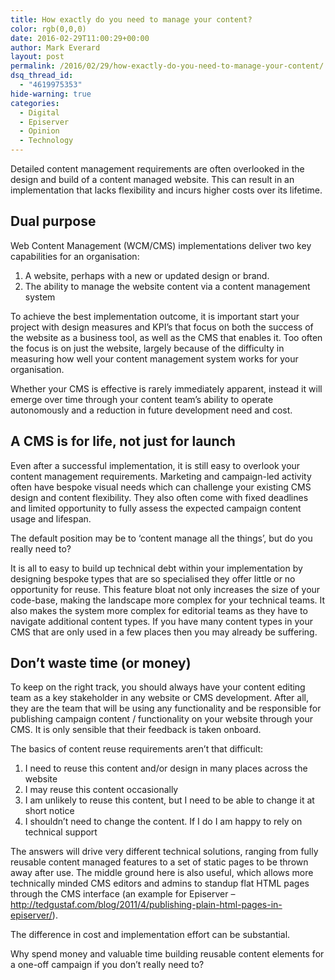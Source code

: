 ```yaml
---
title: How exactly do you need to manage your content?
color: rgb(0,0,0)
date: 2016-02-29T11:00:29+00:00
author: Mark Everard
layout: post
permalink: /2016/02/29/how-exactly-do-you-need-to-manage-your-content/
dsq_thread_id:
  - "4619975353"
hide-warning: true
categories:
  - Digital
  - Episerver
  - Opinion
  - Technology
---
```

Detailed content management requirements are often overlooked in the design and build of a content managed website. This can result in an implementation that lacks flexibility and incurs higher costs over its lifetime.

## Dual purpose
Web Content Management (WCM/CMS) implementations deliver two key capabilities for an organisation:

1. A website, perhaps with a new or updated design or brand.
2. The ability to manage the website content via a content management system

To achieve the best implementation outcome, it is important start your project with design measures and KPI&#8217;s that focus on both the success of the website as a business tool, as well as the CMS that enables it. Too often the focus is on just the website, largely because of the difficulty in measuring how well your content management system works for your organisation.

Whether your CMS is effective is rarely immediately apparent, instead it will emerge over time through your content team&#8217;s ability to operate autonomously and a reduction in future development need and cost.

## A CMS is for life, not just for launch
Even after a successful implementation, it is still easy to overlook your content management requirements. Marketing and campaign-led activity often have bespoke visual needs which can challenge your existing CMS design and content flexibility. They also often come with fixed deadlines and limited opportunity to fully assess the expected campaign content usage and lifespan.

The default position may be to &#8216;content manage all the things&#8217;, but do you really need to?

It is all to easy to build up technical debt within your implementation by designing bespoke types that are so specialised they offer little or no opportunity for reuse. This feature bloat not only increases the size of your code-base, making the landscape more complex for your technical teams. It also makes the system more complex for editorial teams as they have to navigate additional content types. If you have many content types in your CMS that are only used in a few places then you may already be suffering.

## Don&#8217;t waste time (or money)
To keep on the right track, you should always have your content editing team as a key stakeholder in any website or CMS development. After all, they are the team that will be using any functionality and be responsible for publishing campaign content / functionality on your website through your CMS. It is only sensible that their feedback is taken onboard.

The basics of content reuse requirements aren&#8217;t that difficult:

1. I need to reuse this content and/or design in many places across the website
2. I may reuse this content occasionally
3. I am unlikely to reuse this content, but I need to be able to change it at short notice
4. I shouldn’t need to change the content. If I do I am happy to rely on technical support

The answers will drive very different technical solutions, ranging from fully reusable content managed features to a set of static pages to be thrown away after use. The middle ground here is also useful, which allows more technically minded CMS editors and admins to standup flat HTML pages through the CMS interface (an example for Episerver &#8211; <a href="http://tedgustaf.com/blog/2011/4/publishing-plain-html-pages-in-episerver/" target="_blank">http://tedgustaf.com/blog/2011/4/publishing-plain-html-pages-in-episerver/</a>).

The difference in cost and implementation effort can be substantial.

Why spend money and valuable time building reusable content elements for a one-off campaign if you don&#8217;t really need to?